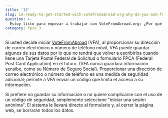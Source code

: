 ```yaml
---
title: '12'
slug: im-ready-to-get-started-with-votefromabroad-org-why-do-you-ask-for-my-email-address-or-mobile-phone-number-what-is-an-anonymous-session
question: >-
  Estoy listo para empezar a trabajar con VoteFromAbroad.org: ¿Por qué me piden mi dirección de correo electrónico o mi número de teléfono móvil? ¿Qué es una sesión "anónima"?
category: fpca_3
---
```

Si usted decide iniciar [VoteFromAbroad](/) (VFA), al proporcionar su dirección de correo electrónico o número de teléfono móvil, VFA puede guardar algunos de sus datos por lo que no tendrá que volver a escribirlos cuando llene una Tarjeta Postal Federal de Solicitud o formulario FPCA (Federal Post Card Application) en el futuro. (VFA nunca guardará información sensibe, como su Número de Seguro Social). Proporcionar una dirección de correo electrónico o número de teléfono es una medida de seguridad adicional; permite a VFA enviar un código que limita el acceso a su información.

Si prefiere no guardar su información o no quiere complicarse con el uso de un código de seguridad, simplemente seleccione "iniciar una sesión anónima". El sistema le llevará directo al formulario y, al cerrar la página web, se borrarán todos los datos.
